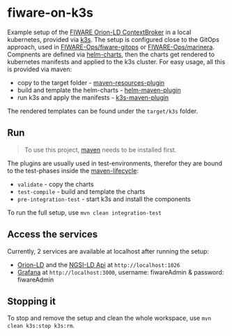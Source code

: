 # fiware-on-k3s

Example setup of the [FIWARE Orion-LD ContextBroker](https://github.com/FIWARE/context.Orion-LD) in a local kubernetes, provided via [k3s](https://k3s.io/).
The setup is configured close to the GitOps approach, used in [FIWARE-Ops/fiware-gitops](https://github.com/FIWARE-Ops/fiware-gitops) or [FIWARE-Ops/marinera](https://github.com/FIWARE-Ops/marinera).
Compnents are defined via [helm-charts](charts), then the charts get rendered to kubernetes manifests and applied to the k3s cluster.
For easy usage, all this is provided via maven:
- copy to the target folder - [maven-resources-plugin](https://maven.apache.org/plugins/maven-resources-plugin/)
- build and template the helm-charts - [helm-maven-plugin](https://github.com/kokuwaio/helm-maven-plugin)
- run k3s and apply the manifests - [k3s-maven-plugin](https://github.com/kokuwaio/k3s-maven-plugin)

The rendered templates can be found under the ```target/k3s``` folder. 

## Run
> To use this project, [maven](https://maven.apache.org/install.html) needs to be installed first.

The plugins are usually used in test-environments, therefor they are bound to the test-phases inside the [maven-lifecycle](https://maven.apache.org/guides/introduction/introduction-to-the-lifecycle.html):
- ```validate``` - copy the charts 
- ```test-compile``` - build and template the charts
- ```pre-integration-test``` - start k3s and install the components

To run the full setup, use ```mvn clean integration-test```

## Access the services

Currently, 2 services are available at localhost after running the setup:
- [Orion-LD](https://github.com/FIWARE/context.Orion-LD) and the [NGSI-LD Api](https://docbox.etsi.org/isg/cim/open/Latest%20release%20NGSI-LD%20API%20for%20public%20comment.pdf) at ```http://localhost:1026```
- [Grafana](https://grafana.com/) at ```http://localhost:3000```, username: fiwareAdmin & password: fiwareAdmin

## Stopping it

To stop and remove the setup and clean the whole workspace, use ```mvn clean k3s:stop k3s:rm```.
